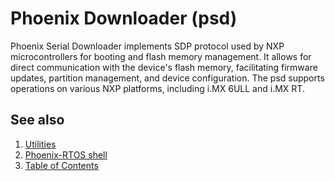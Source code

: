 # Phoenix Downloader (psd)

Phoenix Serial Downloader implements SDP protocol used by NXP microcontrollers for booting and flash memory management.
It allows for direct communication with the device's flash memory, facilitating firmware updates, partition management,
and device configuration. The psd supports operations on various NXP platforms, including i.MX 6ULL and i.MX RT.

<!-- #TODO: add more information -->
## See also

1. [Utilities](README.md)
2. [Phoenix-RTOS shell](psh.md)
3. [Table of Contents](../README.md)